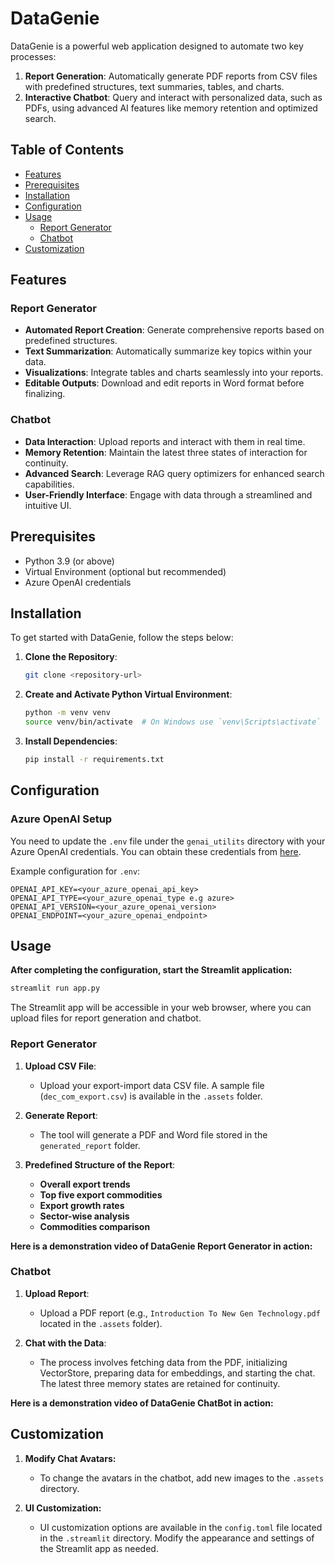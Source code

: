 # DataGenie

DataGenie is a powerful web application designed to automate two key processes:
1. **Report Generation**: Automatically generate PDF reports from CSV files with predefined structures, text summaries, tables, and charts.
2. **Interactive Chatbot**: Query and interact with personalized data, such as PDFs, using advanced AI features like memory retention and optimized search.


## Table of Contents
- [Features](#features)
- [Prerequisites](#prerequisites)
- [Installation](#installation)
- [Configuration](#configuration)
- [Usage](#usage)
  - [Report Generator](#report-generator)
  - [Chatbot](#chatbot)
- [Customization](#customization)



## Features
### Report Generator
- **Automated Report Creation**: Generate comprehensive reports based on predefined structures.
- **Text Summarization**: Automatically summarize key topics within your data.
- **Visualizations**: Integrate tables and charts seamlessly into your reports.
- **Editable Outputs**: Download and edit reports in Word format before finalizing.

### Chatbot
- **Data Interaction**: Upload reports and interact with them in real time.
- **Memory Retention**: Maintain the latest three states of interaction for continuity.
- **Advanced Search**: Leverage RAG query optimizers for enhanced search capabilities.
- **User-Friendly Interface**: Engage with data through a streamlined and intuitive UI.

## Prerequisites

- Python 3.9 (or above)
- Virtual Environment (optional but recommended)
- Azure OpenAI credentials


## Installation
To get started with DataGenie, follow the steps below:

1. **Clone the Repository**:
    ```bash
    git clone <repository-url>
    ```

2. **Create and Activate Python Virtual Environment**:
    ```bash
    python -m venv venv
    source venv/bin/activate  # On Windows use `venv\Scripts\activate`
    ```

3. **Install Dependencies**:
    ```bash
    pip install -r requirements.txt
    ```

## Configuration
### Azure OpenAI Setup
You need to update the `.env` file under the `genai_utilits` directory with your Azure OpenAI credentials. You can obtain these credentials from [here](https://learn.microsoft.com/en-us/azure/ai-services/openai/how-to/create-resource?pivots=web-portal).

 Example configuration for `.env`:
  ```env
  OPENAI_API_KEY=<your_azure_openai_api_key>
  OPENAI_API_TYPE=<your_azure_openai_type e.g azure>
  OPENAI_API_VERSION=<your_azure_openai_version>
  OPENAI_ENDPOINT=<your_azure_openai_endpoint>
  
  ```

## Usage
**After completing the configuration, start the Streamlit application:**
```bash
streamlit run app.py
```
The Streamlit app will be accessible in your web browser, where you can upload files for report generation and chatbot.


### Report Generator

1. **Upload CSV File**:
    - Upload your export-import data CSV file. A sample file (`dec_com_export.csv`) is available in the `.assets` folder.

2. **Generate Report**:
    - The tool will generate a PDF and Word file stored in the `generated_report` folder.

3. **Predefined Structure of the Report**:
    - **Overall export trends**
    - **Top five export commodities**
    - **Export growth rates**
    - **Sector-wise analysis**
    - **Commodities comparison**

**Here is a demonstration video of DataGenie Report Generator in action:**
[](https://github.com/user-attachments/assets/90ebe8ef-72c0-42dd-b2e9-142b7385f4e6)

### Chatbot

1. **Upload Report**:
    - Upload a PDF report (e.g., `Introduction To New Gen Technology.pdf` located in the `.assets` folder).

2. **Chat with the Data**:
    - The process involves fetching data from the PDF, initializing VectorStore, preparing data for embeddings, and starting the chat. The latest three memory states are retained for continuity.
  
**Here is a demonstration video of DataGenie ChatBot in action:**
[](https://github.com/user-attachments/assets/805f0731-cdaa-4213-b024-e3eda524082b)

## Customization

 1. **Modify Chat Avatars:**
    - To change the avatars in the chatbot, add new images to the `.assets` directory.
  
 2. **UI Customization:**
    - UI customization options are available in the `config.toml` file located in the       `.streamlit` directory.
    Modify the appearance and settings of the Streamlit app as needed.


